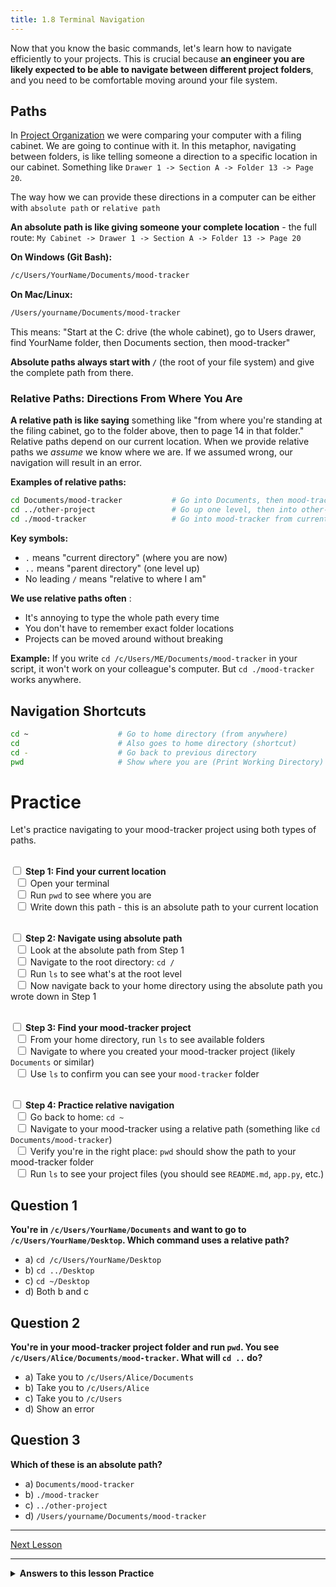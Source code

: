 ```yaml
---
title: 1.8 Terminal Navigation
---
```

Now that you know the basic commands, let's learn how to navigate efficiently to your projects. This is crucial because **an engineer you are likely expected to be able to navigate between different project folders**, and you need to be comfortable moving around your file system.

## Paths

In [Project Organization](6_project_organization) we were comparing your computer with a filing cabinet. We are going to continue with it. In this metaphor, navigating between folders, is like telling someone a direction to a specific location in our cabinet. Something like `Drawer 1 -> Section A -> Folder 13 -> Page 20`.

The way how we can provide these directions in a computer can be either with `absolute path` or `relative path`

**An absolute path is like giving someone your complete location** - the full route: `My Cabinet -> Drawer 1 -> Section A -> Folder 13 -> Page 20`

**On Windows (Git Bash):**
```bash
/c/Users/YourName/Documents/mood-tracker
```

**On Mac/Linux:**
```bash
/Users/yourname/Documents/mood-tracker
```

This means: "Start at the C: drive (the whole cabinet), go to Users drawer, find YourName folder, then Documents section, then mood-tracker"

**Absolute paths always start with `/`** (the root of your file system) and give the complete path from there.

### Relative Paths: Directions From Where You Are

**A relative path is like saying** something like "from where you're standing at the filing cabinet, go to the folder above, then to page 14 in that folder." Relative paths depend on our current location. When we provide relative paths we _assume_ we know where we are. If we assumed wrong, our navigation will result in an error.

**Examples of relative paths:**
```bash
cd Documents/mood-tracker           # Go into Documents, then mood-tracker
cd ../other-project                 # Go up one level, then into other-project
cd ./mood-tracker                   # Go into mood-tracker from current location
```

**Key symbols:**
- `.` means "current directory" (where you are now)
- `..` means "parent directory" (one level up)
- No leading `/` means "relative to where I am"


**We use relative paths often** :
- It's annoying to type the whole path every time
- You don't have to remember exact folder locations
- Projects can be moved around without breaking

**Example:** If you write `cd /c/Users/ME/Documents/mood-tracker` in your script, it won't work on your  colleague's computer. But `cd ./mood-tracker` works anywhere.
## Navigation Shortcuts
```bash
cd ~                    # Go to home directory (from anywhere)
cd                      # Also goes to home directory (shortcut)
cd -                    # Go back to previous directory
pwd                     # Show where you are (Print Working Directory)
```

# Practice

Let's practice navigating to your mood-tracker project using both types of paths.

<br><input type="checkbox"> **Step 1: Find your current location** <br>  <input type="checkbox"> Open your terminal <br>  <input type="checkbox"> Run `pwd` to see where you are <br>  <input type="checkbox"> Write down this path - this is an absolute path to your current location

<br><input type="checkbox"> **Step 2: Navigate using absolute path** <br>  <input type="checkbox"> Look at the absolute path from Step 1 <br>  <input type="checkbox"> Navigate to the root directory: `cd /` <br>  <input type="checkbox"> Run `ls` to see what's at the root level <br>  <input type="checkbox"> Now navigate back to your home directory using the absolute path you wrote down in Step 1

<br><input type="checkbox"> **Step 3: Find your mood-tracker project** <br>  <input type="checkbox"> From your home directory, run `ls` to see available folders <br>  <input type="checkbox"> Navigate to where you created your mood-tracker project (likely `Documents` or similar) <br>  <input type="checkbox"> Use `ls` to confirm you can see your `mood-tracker` folder

<br><input type="checkbox"> **Step 4: Practice relative navigation** <br>  <input type="checkbox"> Go back to home: `cd ~` <br>  <input type="checkbox"> Navigate to your mood-tracker using a relative path (something like `cd Documents/mood-tracker`) <br>  <input type="checkbox"> Verify you're in the right place: `pwd` should show the path to your mood-tracker folder <br>  <input type="checkbox"> Run `ls` to see your project files (you should see `README.md`, `app.py`, etc.)

## Question 1

**You're in `/c/Users/YourName/Documents` and want to go to `/c/Users/YourName/Desktop`. Which command uses a relative path?**

- a) `cd /c/Users/YourName/Desktop`
- b) `cd ../Desktop`
- c) `cd ~/Desktop`
- d) Both b and c

## Question 2

**You're in your mood-tracker project folder and run `pwd`. You see `/c/Users/Alice/Documents/mood-tracker`. What will `cd ..` do?**

- a) Take you to `/c/Users/Alice/Documents`
- b) Take you to `/c/Users/Alice`
- c) Take you to `/c/Users`
- d) Show an error

## Question 3

**Which of these is an absolute path?**

- a) `Documents/mood-tracker`
- b) `./mood-tracker`
- c) `../other-project`
- d) `/Users/yourname/Documents/mood-tracker`

---

[Next Lesson](https://claude.ai/chat/9_helper_function.md)

---

<details> <summary><b>Answers to this lesson Practice</b></summary>

<b>Question 1 - Correct answer:</b>

<p> d) Both b and c </p> <p> `cd ../Desktop` is relative (go up one level, then into Desktop). `cd ~/Desktop` is also technically relative (relative to your home directory). Option a is absolute because it starts with `/` and gives the full path. </p>

<b>Question 2 - Correct answer:</b>

<p> a) Take you to `/c/Users/Alice/Documents` </p> <p> The `..` means "go up one level" in the directory hierarchy. From `/c/Users/Alice/Documents/mood-tracker`, going up one level takes you to `/c/Users/Alice/Documents`. </p>

<b>Question 3 - Correct answer:</b>

<p> d) `/Users/yourname/Documents/mood-tracker` </p> <p> Absolute paths always start with `/` and give the complete path from the root of the file system. All the other options are relative paths because they don't start with `/`. </p> </details> <!-- end of answers section -->